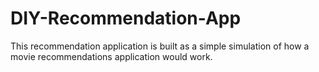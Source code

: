 # DIY-Recommendation-App

This recommendation application is built as a simple simulation of how a movie recommendations application would work.
